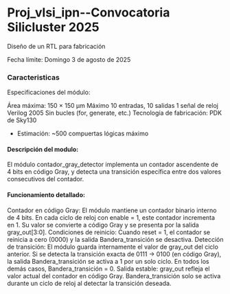 # Proj_vlsi_ipn--Convocatoria Silicluster 2025
Diseño de un RTL para fabricación

Fecha límite: Domingo 3 de agosto de 2025
### Caracteristicas
Especificaciones del módulo:

Área máxima: 150 × 150 µm
Máximo 10 entradas, 10 salidas
1 señal de reloj
Verilog 2005
Sin bucles (for, generate, etc.)
Tecnología de fabricación: PDK de Sky130
- Estimación: ~500 compuertas lógicas máximo

#### Descripción del modulo:

El módulo contador_gray_detector implementa un contador ascendente de 4 bits en código Gray, y detecta una transición específica entre dos valores consecutivos del contador. 

#### Funcionamiento detallado:
Contador en código Gray:
El módulo mantiene un contador binario interno de 4 bits.
En cada ciclo de reloj con enable = 1, este contador incrementa en 1.
Su valor se convierte a código Gray y se presenta por la salida gray_out[3:0].
Condiciones de reinicio:
Cuando reset = 1, el contador se reinicia a cero (0000) y la salida Bandera_transición se desactiva.
Detección de transición:
El módulo guarda internamente el valor de gray_out del ciclo anterior.
Si se detecta la transición exacta de 0111 → 0100 (en código Gray), la salida Bandera_transición se activa a 1 por un solo ciclo.
En todos los demás casos, Bandera_transición = 0.
Salida estable:
gray_out refleja el valor actual del contador en código Gray.
Bandera_transición solo se activa durante un ciclo de reloj al detectar la transición deseada.
